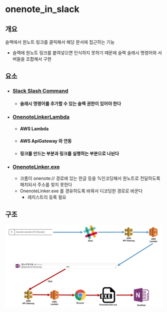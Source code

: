 # onenote_in_slack
## 개요
슬랙에서 원노트 링크를 클릭해서 해당 문서에 접근하는 기능
- 슬랙에 원노트 링크를 붙여넣으면 인식하지 못하기 때문에 슬랙 슬래시 명령어와 서버들을 조합해서 구현

## 요소
-	### [Slack Slash Command](https://api.slack.com/slash-commands)
	- #### 슬래시 명령어를 추가할 수 있는 슬랙 권한이 있어야 한다
- ### [OnenoteLinkerLambda](/src/OnenoteLinkerLambda/OnenoteLinkerLambda/README.md)
	- #### AWS Lambda
	- #### AWS ApiGateway 와 연동
	- #### 링크를 만드는 부분과 링크를 실행하는 부분으로 나뉜다
- ### [OnenoteLinker.exe](/src/OnenoteLinker/README.md)
	-	크롬이 onenote:// 경로에 있는 한글 등을 %인코딩해서 원노트로 전달하도록 패치되서 주소를 찾지 못한다
	- OnenoteLinker.exe 를 경유하도록 바꿔서 디코딩한 경로로 바꾼다
		- 레지스트리 등록 필요

## 구조
![image_structure](img/structure.jpg)
